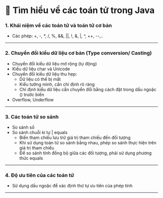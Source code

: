 # 🧩 Tìm hiểu về các toán tử trong Java
### 1. Khái niệm về các toán tử và toán tử cơ bản
- Các phép: +, -, *, /, %, &&, ||, !, &, |, ^, ++, --,..
___

### 2. Chuyển đổi kiểu dữ liệu cơ bản (Type conversion/ Casting)
- Chuyển đổi kiểu dữ liệu mở rộng (tự động)
- Kiểu dữ liệu char và Unicode
- Chuyển đổi kiểu dữ liệu thu hẹp:
  * Dữ liệu có thể bị mất
  * Kiểu tường minh, cần chỉ định rõ ràng
  * Chỉ định kiểu dữ liệu cần chuyển đổi bằng cách đặt trong dấu ngoặc () trước biến
- Overflow, Underflow
___

### 3. Các toán tử so sánh 
- So sánh số
- So sánh chuỗi kí tự | equals
  * Biến tham chiếu lưu trữ giá trị tham chiếu đến đối tượng
  * Khi sử dụng toán tử so sánh bằng nhau, phép so sánh thực hiện trên giá trị tham chiếu
  * Để so sánh tính đồng bộ giữa các đối tượng, phải sử dụng phương thức equals
___

### 4. Độ ưu tiên của các toán tử
- Sử dụng dấu ngoặc để xác định thứ tự ưu tiên của phép tính
___

